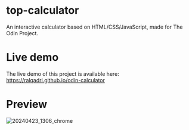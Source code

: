 # top-calculator
An interactive calculator based on HTML/CSS/JavaScript, made for The Odin Project.

# Live demo
The live demo of this project is available here: https://ralqadri.github.io/odin-calculator

# Preview
![20240423_1306_chrome](https://github.com/ralqadri/top-calculator/assets/57430190/3bc3f569-e278-4fbf-af12-3f5e8621d97e)
